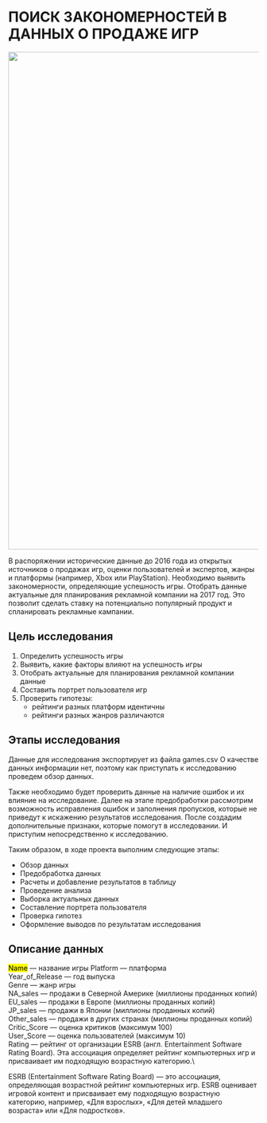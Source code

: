 # ПОИСК ЗАКОНОМЕРНОСТЕЙ В ДАННЫХ О ПРОДАЖЕ ИГР


<p class="aligncenter">
  <img src="https://i.pinimg.com/originals/30/48/2e/30482eee881df2618c9675c307b21c66.jpg" width="1000">
</p>


В распоряжении исторические данные до 2016 года из открытых источников о продажах игр, оценки пользователей и экспертов, жанры и платформы (например, Xbox или PlayStation). Необходимо выявить закономерности, определяющие успешность игры. Отобрать данные актуальные для планирования рекламной компании на 2017 год. Это позволит сделать ставку на потенциально популярный продукт и спланировать рекламные кампании.

## Цель исследования

1. Определить успешность игры
2. Выявить, какие факторы влияют на успешность игры
3. Отобрать актуальные для планирования рекламной компании данные
4. Составить портрет пользователя игр
5. Проверить гипотезы:
   * рейтинги разных платформ идентичны
   * рейтинги разных жанров различаются
   
## Этапы исследования

Данные для исследования экспортирует из файла games.csv О качестве данных информации нет, поэтому как приступать к исследованию проведем обзор данных.

Также необходимо будет проверить данные на наличие ошибок и их влияние на исследование. Далее на этапе предобработки рассмотрим возможность исправления ошибок и заполнения пропусков, которые не приведут к искажению результатов исследования. После создадим дополнительные признаки, которые помогут в исследовании. И приступим непосредственно к исследованию.

Таким образом, в ходе проекта выполним следующие этапы:

* Обзор данных
* Предобработка данных
* Расчеты и добавление результатов в таблицу
* Проведение анализа
* Выборка актуальных данных
* Составление портрета пользователя
* Проверка гипотез
* Оформление выводов по результатам исследования

## Описание данных

<mark>Name</mark> — название игры
Platform — платформа\
Year_of_Release — год выпуска\
Genre — жанр игры\
NA_sales — продажи в Северной Америке (миллионы проданных копий)\
EU_sales — продажи в Европе (миллионы проданных копий)\
JP_sales — продажи в Японии (миллионы проданных копий)\
Other_sales — продажи в других странах (миллионы проданных копий)\
Critic_Score — оценка критиков (максимум 100)\
User_Score — оценка пользователей (максимум 10)\
Rating — рейтинг от организации ESRB (англ. Entertainment Software Rating Board). Эта ассоциация определяет рейтинг компьютерных игр и присваивает им подходящую возрастную категорию.\

ESRB (Entertainment Software Rating Board) — это ассоциация, определяющая возрастной рейтинг компьютерных игр. ESRB оценивает игровой контент и присваивает ему подходящую возрастную категорию, например, «Для взрослых», «Для детей младшего возраста» или «Для подростков».




